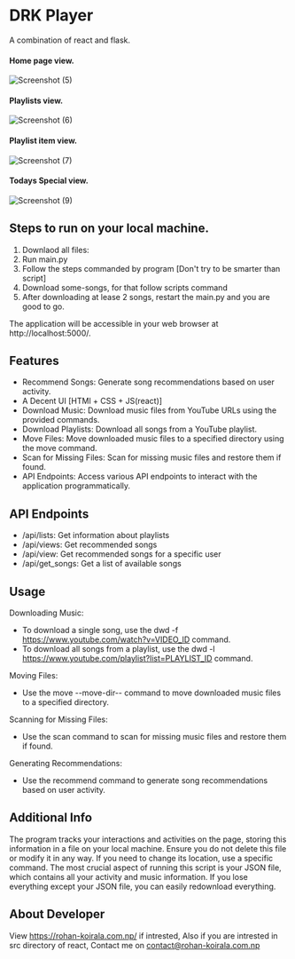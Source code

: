 # DRK Player
A combination of react and flask.

#### Home page view.
![Screenshot (5)](https://github.com/drohankoirala/python-music-player/assets/126786936/3bc23c15-d28a-421f-9ed5-e274391c1e61)

#### Playlists view.
![Screenshot (6)](https://github.com/drohankoirala/python-music-player/assets/126786936/077478c5-e09c-4d97-bc65-5629f04fb789)

#### Playlist item view.
![Screenshot (7)](https://github.com/drohankoirala/python-music-player/assets/126786936/05f6fc30-f31b-4441-8554-84b9f665a293)

#### Todays Special view.
![Screenshot (9)](https://github.com/drohankoirala/python-music-player/assets/126786936/1b28cc99-06f2-46ee-a461-324c856dccb6)


## Steps to run on your local machine.
1. Downlaod all files:
2. Run main.py
3. Follow the steps commanded by program [Don't try to be smarter than script]
4. Download some-songs, for that follow scripts command
5. After downloading at lease 2 songs, restart the main.py and you are good to go.

The application will be accessible in your web browser at http://localhost:5000/.

## Features
- Recommend Songs: Generate song recommendations based on user activity.
- A Decent UI [HTMl + CSS + JS(react)]
- Download Music: Download music files from YouTube URLs using the provided commands.
- Download Playlists: Download all songs from a YouTube playlist.
- Move Files: Move downloaded music files to a specified directory using the move command.
- Scan for Missing Files: Scan for missing music files and restore them if found.
- API Endpoints: Access various API endpoints to interact with the application programmatically.

## API Endpoints
- /api/lists: Get information about playlists
- /api/views: Get recommended songs
- /api/view: Get recommended songs for a specific user
- /api/get_songs: Get a list of available songs

  
## Usage
Downloading Music:
- To download a single song, use the dwd -f https://www.youtube.com/watch?v=VIDEO_ID command.
- To download all songs from a playlist, use the dwd -l https://www.youtube.com/playlist?list=PLAYLIST_ID command.

Moving Files:
- Use the move --move-dir-- command to move downloaded music files to a specified directory.

Scanning for Missing Files:
- Use the scan command to scan for missing music files and restore them if found.

Generating Recommendations:
- Use the recommend command to generate song recommendations based on user activity.

## Additional Info
The program tracks your interactions and activities on the page, storing this information in a file on your local machine. Ensure you do not delete this file or modify it in any way. If you need to change its location, use a specific command. The most crucial aspect of running this script is your JSON file, which contains all your activity and music information. If you lose everything except your JSON file, you can easily redownload everything.

## About Developer
View https://rohan-koirala.com.np/ if intrested, Also if you are intrested in src directory of react,
Contact me on contact@rohan-koirala.com.np
